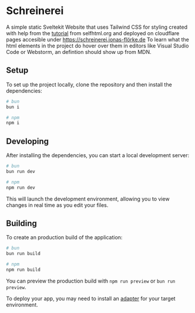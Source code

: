 # Schreinerei

A simple static Sveltekit Website that uses Tailwind CSS for styling created with help from the [tutorial](https://wiki.selfhtml.org/wiki/HTML/Tutorials/Einstieg) from selfhtml.org and deployed on cloudflare pages accesible under https://schreinerei.jonas-flörke.de
To learn what the html elements in the project do hover over them in editors like Visual Studio Code or Webstorm, an defintion should show up from MDN.

## Setup

To set up the project locally, clone the repository and then install the dependencies:

```bash
# bun
bun i

# npm
npm i
```

## Developing

After installing the dependencies, you can start a local development server:

```bash
# bun
bun run dev

# npm
npm run dev
```

This will launch the development environment, allowing you to view changes in real time as you edit your files.

## Building

To create an production build of the application:

```bash
# bun
bun run build

# npm
npm run build
```

You can preview the production build with `npm run preview` or `bun run preview`.

To deploy your app, you may need to install an [adapter](https://kit.svelte.dev/docs/adapters) for your target environment.
